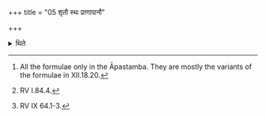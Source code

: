 +++
title = "05 शृतौ स्थः प्राणापानौ"

+++

<details><summary>थिते</summary>

5. (thus) with śrtau sthaḥ... the Upāṁśu and Antaryāma (-scoops); with śrto'si vyānaṁ me ... the Upāṁśusavana (-stone); with śr̥to’si vācam me ... the Aindravāyava (-scoop); with śr̥oto'si dakṣakratū me...the Maitrāvaruṇa (-scoop); with śr̥tau sthaśca kṣuṣī... the Śukra and Manthin (-scoops); with śr̥to'si śrotram me... the Āśvina (-scoop), with śr̥to' syātmānaṁ me... the Āgrayaṇa (-scoop); with śr̥to'syaṅgāni me... the Ukthya (-scoop); with śr̥to'syāyur me... the Dhruva (-scoop); with śr̥tamasi tejo me... the ghees (in the ladles); with śrutamasi paśūn me... the spotted ghee (Pr̥ṣadājya: ghee mixed with curds); with śr̥tā stha puṣṭiṁ me... all the scoops; with prajāpater jaṭharamasi... the Droṇakalaśa; with indrasya jaṭharamasi... the Ādhavanīya; with viśveṣāṁ devānāṁ jaṭharamasi... the Putabhr̥t;[^1] with śr̥tastvaṁ śr̥to'haṁ..., with imamindra sutaṁ piba...[^2] and with vr̥ṣā soma dyutimān...[^3] the entire quantity of the king (Soma).  

[^1]: All the formulae only in the Āpastamba. They are mostly the variants of the formulae in XII.18.20.  

[^2]: RV I.84.4.  

[^3]: RV IX 64.1-3.  
</details>
